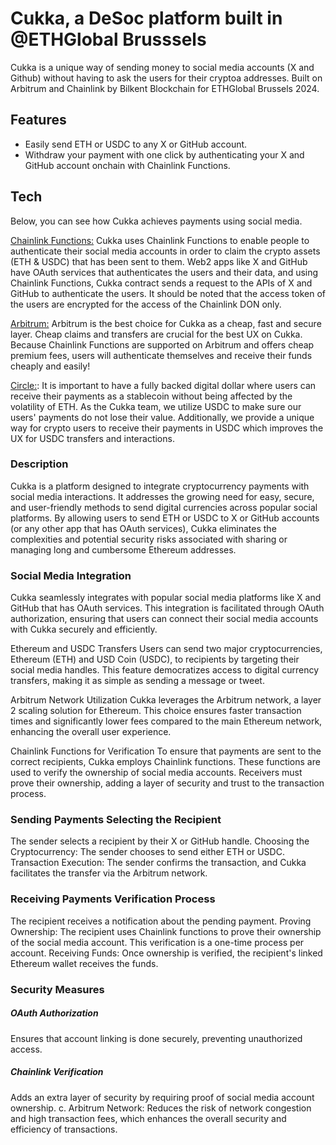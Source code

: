 # Cukka, a DeSoc platform built in @ETHGlobal Brusssels

Cukka is a unique way of sending money to social media accounts (X and Github) without having to ask the users for their cryptoa addresses. Built on Arbitrum and Chainlink by Bilkent Blockchain for ETHGlobal Brussels 2024.

## Features
- Easily send ETH or USDC to any X or GitHub account.
- Withdraw your payment with one click by authenticating your X and GitHub account onchain with Chainlink Functions.

## Tech
Below, you can see how Cukka achieves payments using social media.

[Chainlink Functions:](https://docs.chain.link/chainlink-functions) Cukka uses Chainlink Functions to enable people to authenticate their social media accounts in order to claim the crypto assets (ETH & USDC) that has been sent to them. Web2 apps like X and GitHub have OAuth services that authenticates the users and their data, and using Chainlink Functions, Cukka contract sends a request to the APIs of X and GitHub to authenticate the users. It should be noted that the access token of the users are encrypted for the access of the Chainlink DON only.

[Arbitrum:](https://docs.arbitrum.io/welcome/get-started) Arbitrum is the best choice for Cukka as a cheap, fast and secure layer. Cheap claims and transfers are crucial for the best UX on Cukka. Because Chainlink Functions are supported on Arbitrum and offers cheap premium fees, users will authenticate themselves and receive their funds cheaply and easily!

[Circle:](https://www.circle.com/en/usdc): It is important to have a fully backed digital dollar where users can receive their payments as a stablecoin without being affected by the volatility of ETH. As the Cukka team, we utilize USDC to make sure our users' payments do not lose their value. Additionally, we provide a unique way for crypto users to receive their payments in USDC which improves the UX for USDC transfers and interactions.

### Description

Cukka is a platform designed to integrate cryptocurrency payments with social media interactions. It addresses the growing need for easy, secure, and user-friendly methods to send digital currencies across popular social platforms. By allowing users to send ETH or USDC to X or GitHub accounts (or any other app that has OAuth services), Cukka eliminates the complexities and potential security risks associated with sharing or managing long and cumbersome Ethereum addresses.

### Social Media Integration
Cukka seamlessly integrates with popular social media platforms like X and GitHub that has OAuth services. This integration is facilitated through OAuth authorization, ensuring that users can connect their social media accounts with Cukka securely and efficiently.

Ethereum and USDC Transfers Users can send two major cryptocurrencies, Ethereum (ETH) and USD Coin (USDC), to recipients by targeting their social media handles. This feature democratizes access to digital currency transfers, making it as simple as sending a message or tweet.

Arbitrum Network Utilization Cukka leverages the Arbitrum network, a layer 2 scaling solution for Ethereum. This choice ensures faster transaction times and significantly lower fees compared to the main Ethereum network, enhancing the overall user experience. 

Chainlink Functions for Verification To ensure that payments are sent to the correct recipients, Cukka employs Chainlink functions. These functions are used to verify the ownership of social media accounts. Receivers must prove their ownership, adding a layer of security and trust to the transaction process.

### Sending Payments Selecting the Recipient
The sender selects a recipient by their X or GitHub handle. Choosing the Cryptocurrency: The sender chooses to send either ETH or USDC. Transaction Execution: The sender confirms the transaction, and Cukka facilitates the transfer via the Arbitrum network.

### Receiving Payments Verification Process
The recipient receives a notification about the pending payment. Proving Ownership: The recipient uses Chainlink functions to prove their ownership of the social media account. This verification is a one-time process per account. Receiving Funds: Once ownership is verified, the recipient's linked Ethereum wallet receives the funds.

### Security Measures 

##### OAuth Authorization
Ensures that account linking is done securely, preventing unauthorized access.
##### Chainlink Verification
Adds an extra layer of security by requiring proof of social media account ownership. c. Arbitrum Network: Reduces the risk of network congestion and high transaction fees, which enhances the overall security and efficiency of transactions.
